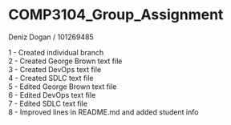 # COMP3104_Group_Assignment

Deniz Dogan / 101269485

1 - Created individual branch  
2 - Created George Brown text file  
3 - Created DevOps text file  
4 - Created SDLC text file  
5 - Edited George Brown text file  
6 - Edited DevOps text file  
7 - Edited SDLC text file  
8 - Improved lines in README.md and added student info